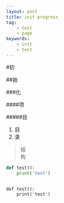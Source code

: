 ```yaml
---
layout: post
title: init progress 
tag:
    - test 
    - page 
keywords:
    - init
    - test
---
```


#初

##始

###化

####项

#####目

1. 目    
2. 录    

> 结    
> 构    



```python
def test():
    print('test')

```



<pre><code>
def test():
    print('test')
</code></pre>
